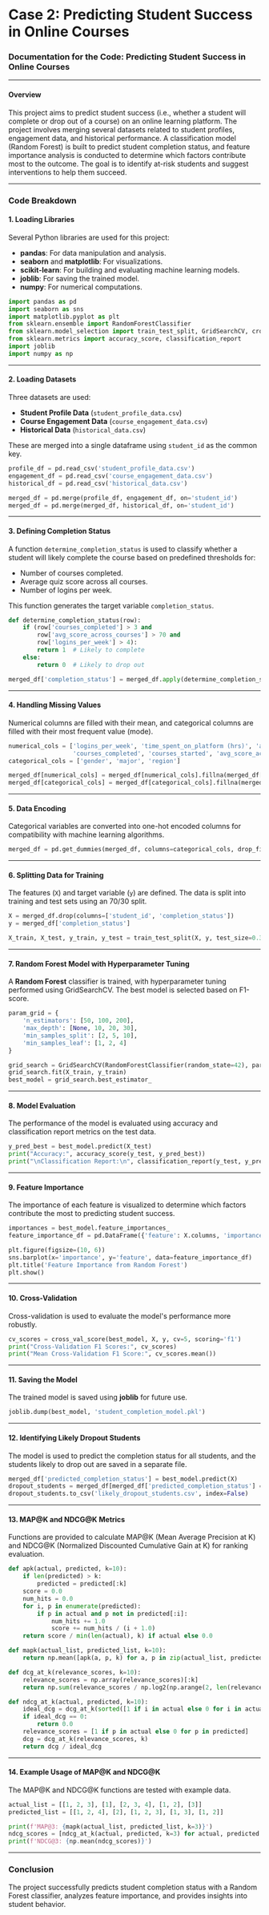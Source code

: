 # Case 2: Predicting Student Success in Online Courses 


### Documentation for the Code: Predicting Student Success in Online Courses

---

#### **Overview**
This project aims to predict student success (i.e., whether a student will complete or drop out of a course) on an online learning platform. The project involves merging several datasets related to student profiles, engagement data, and historical performance. A classification model (Random Forest) is built to predict student completion status, and feature importance analysis is conducted to determine which factors contribute most to the outcome. The goal is to identify at-risk students and suggest interventions to help them succeed.

---

### **Code Breakdown**

#### **1. Loading Libraries**
Several Python libraries are used for this project:
- **pandas**: For data manipulation and analysis.
- **seaborn** and **matplotlib**: For visualizations.
- **scikit-learn**: For building and evaluating machine learning models.
- **joblib**: For saving the trained model.
- **numpy**: For numerical computations.

```python
import pandas as pd
import seaborn as sns
import matplotlib.pyplot as plt
from sklearn.ensemble import RandomForestClassifier
from sklearn.model_selection import train_test_split, GridSearchCV, cross_val_score
from sklearn.metrics import accuracy_score, classification_report
import joblib
import numpy as np
```

---

#### **2. Loading Datasets**
Three datasets are used:
- **Student Profile Data** (`student_profile_data.csv`)
- **Course Engagement Data** (`course_engagement_data.csv`)
- **Historical Data** (`historical_data.csv`)

These are merged into a single dataframe using `student_id` as the common key.

```python
profile_df = pd.read_csv('student_profile_data.csv')
engagement_df = pd.read_csv('course_engagement_data.csv')
historical_df = pd.read_csv('historical_data.csv')

merged_df = pd.merge(profile_df, engagement_df, on='student_id')
merged_df = pd.merge(merged_df, historical_df, on='student_id')
```

---

#### **3. Defining Completion Status**
A function `determine_completion_status` is used to classify whether a student will likely complete the course based on predefined thresholds for:
- Number of courses completed.
- Average quiz score across all courses.
- Number of logins per week.

This function generates the target variable `completion_status`.

```python
def determine_completion_status(row):
    if (row['courses_completed'] > 3 and 
        row['avg_score_across_courses'] > 70 and 
        row['logins_per_week'] > 4):
        return 1  # Likely to complete
    else:
        return 0  # Likely to drop out

merged_df['completion_status'] = merged_df.apply(determine_completion_status, axis=1)
```

---

#### **4. Handling Missing Values**
Numerical columns are filled with their mean, and categorical columns are filled with their most frequent value (mode).

```python
numerical_cols = ['logins_per_week', 'time_spent_on_platform (hrs)', 'avg_quiz_score', 
                  'courses_completed', 'courses_started', 'avg_score_across_courses']
categorical_cols = ['gender', 'major', 'region']

merged_df[numerical_cols] = merged_df[numerical_cols].fillna(merged_df[numerical_cols].mean())
merged_df[categorical_cols] = merged_df[categorical_cols].fillna(merged_df[categorical_cols].mode().iloc[0])
```

---

#### **5. Data Encoding**
Categorical variables are converted into one-hot encoded columns for compatibility with machine learning algorithms.

```python
merged_df = pd.get_dummies(merged_df, columns=categorical_cols, drop_first=True)
```

---

#### **6. Splitting Data for Training**
The features (`X`) and target variable (`y`) are defined. The data is split into training and test sets using an 70/30 split.

```python
X = merged_df.drop(columns=['student_id', 'completion_status'])
y = merged_df['completion_status']

X_train, X_test, y_train, y_test = train_test_split(X, y, test_size=0.3, random_state=42)
```

---

#### **7. Random Forest Model with Hyperparameter Tuning**
A **Random Forest** classifier is trained, with hyperparameter tuning performed using GridSearchCV. The best model is selected based on F1-score.

```python
param_grid = {
    'n_estimators': [50, 100, 200],
    'max_depth': [None, 10, 20, 30],
    'min_samples_split': [2, 5, 10],
    'min_samples_leaf': [1, 2, 4]
}

grid_search = GridSearchCV(RandomForestClassifier(random_state=42), param_grid, cv=5, scoring='f1', verbose=1)
grid_search.fit(X_train, y_train)
best_model = grid_search.best_estimator_
```

---

#### **8. Model Evaluation**
The performance of the model is evaluated using accuracy and classification report metrics on the test data.

```python
y_pred_best = best_model.predict(X_test)
print("Accuracy:", accuracy_score(y_test, y_pred_best))
print("\nClassification Report:\n", classification_report(y_test, y_pred_best))
```

---

#### **9. Feature Importance**
The importance of each feature is visualized to determine which factors contribute the most to predicting student success.

```python
importances = best_model.feature_importances_
feature_importance_df = pd.DataFrame({'feature': X.columns, 'importance': importances}).sort_values(by='importance', ascending=False)

plt.figure(figsize=(10, 6))
sns.barplot(x='importance', y='feature', data=feature_importance_df)
plt.title('Feature Importance from Random Forest')
plt.show()
```

---

#### **10. Cross-Validation**
Cross-validation is used to evaluate the model's performance more robustly.

```python
cv_scores = cross_val_score(best_model, X, y, cv=5, scoring='f1')
print("Cross-Validation F1 Scores:", cv_scores)
print("Mean Cross-Validation F1 Score:", cv_scores.mean())
```

---

#### **11. Saving the Model**
The trained model is saved using **joblib** for future use.

```python
joblib.dump(best_model, 'student_completion_model.pkl')
```

---

#### **12. Identifying Likely Dropout Students**
The model is used to predict the completion status for all students, and the students likely to drop out are saved in a separate file.

```python
merged_df['predicted_completion_status'] = best_model.predict(X)
dropout_students = merged_df[merged_df['predicted_completion_status'] == 0]
dropout_students.to_csv('likely_dropout_students.csv', index=False)
```

---

#### **13. MAP@K and NDCG@K Metrics**
Functions are provided to calculate MAP@K (Mean Average Precision at K) and NDCG@K (Normalized Discounted Cumulative Gain at K) for ranking evaluation.

```python
def apk(actual, predicted, k=10):
    if len(predicted) > k:
        predicted = predicted[:k]
    score = 0.0
    num_hits = 0.0
    for i, p in enumerate(predicted):
        if p in actual and p not in predicted[:i]:
            num_hits += 1.0
            score += num_hits / (i + 1.0)
    return score / min(len(actual), k) if actual else 0.0

def mapk(actual_list, predicted_list, k=10):
    return np.mean([apk(a, p, k) for a, p in zip(actual_list, predicted_list)])

def dcg_at_k(relevance_scores, k=10):
    relevance_scores = np.array(relevance_scores)[:k]
    return np.sum(relevance_scores / np.log2(np.arange(2, len(relevance_scores) + 2)))

def ndcg_at_k(actual, predicted, k=10):
    ideal_dcg = dcg_at_k(sorted([1 if i in actual else 0 for i in actual], reverse=True), k)
    if ideal_dcg == 0:
        return 0.0
    relevance_scores = [1 if p in actual else 0 for p in predicted]
    dcg = dcg_at_k(relevance_scores, k)
    return dcg / ideal_dcg
```

---

#### **14. Example Usage of MAP@K and NDCG@K**
The MAP@K and NDCG@K functions are tested with example data.

```python
actual_list = [[1, 2, 3], [1], [2, 3, 4], [1, 2], [3]]
predicted_list = [[1, 2, 4], [2], [1, 2, 3], [1, 3], [1, 2]]

print(f'MAP@3: {mapk(actual_list, predicted_list, k=3)}')
ndcg_scores = [ndcg_at_k(actual, predicted, k=3) for actual, predicted in zip(actual_list, predicted_list)]
print(f'NDCG@3: {np.mean(ndcg_scores)}')
```

---

### **Conclusion**
The project successfully predicts student completion status with a Random Forest classifier, analyzes feature importance, and provides insights into student behavior.

